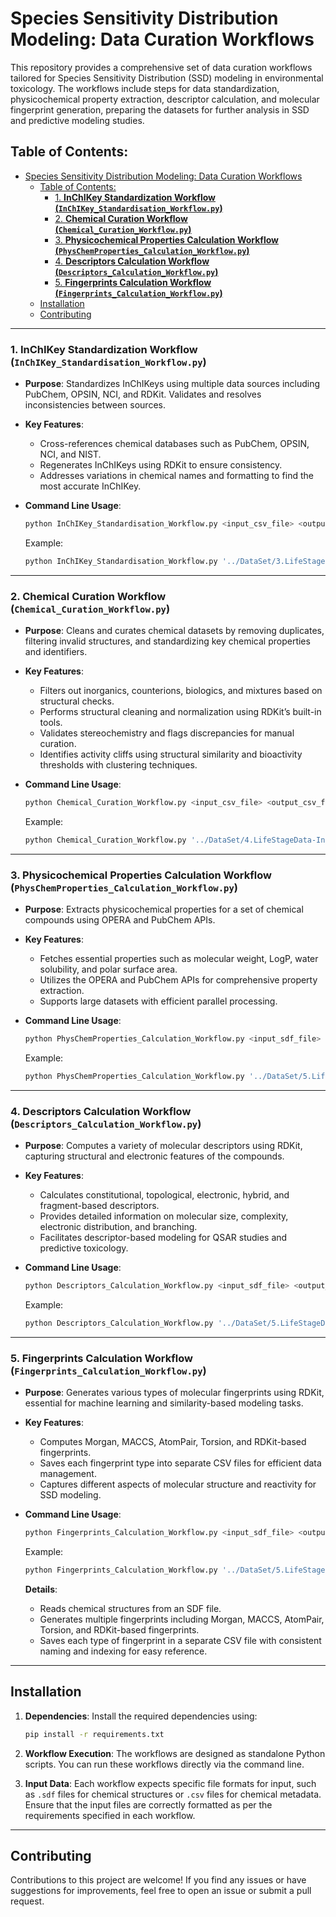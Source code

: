 # Species Sensitivity Distribution Modeling: Data Curation Workflows

This repository provides a comprehensive set of data curation workflows tailored for Species Sensitivity Distribution (SSD) modeling in environmental toxicology. The workflows include steps for data standardization, physicochemical property extraction, descriptor calculation, and molecular fingerprint generation, preparing the datasets for further analysis in SSD and predictive modeling studies.


## Table of Contents:

- [Species Sensitivity Distribution Modeling: Data Curation Workflows](#species-sensitivity-distribution-modeling-data-curation-workflows)
  - [Table of Contents:](#table-of-contents)
    - [1. **InChIKey Standardization Workflow (`InChIKey_Standardisation_Workflow.py`)**](#1-inchikey-standardization-workflow-inchikey_standardisation_workflowpy)
    - [2. **Chemical Curation Workflow (`Chemical_Curation_Workflow.py`)**](#2-chemical-curation-workflow-chemical_curation_workflowpy)
    - [3. **Physicochemical Properties Calculation Workflow (`PhysChemProperties_Calculation_Workflow.py`)**](#3-physicochemical-properties-calculation-workflow-physchemproperties_calculation_workflowpy)
    - [4. **Descriptors Calculation Workflow (`Descriptors_Calculation_Workflow.py`)**](#4-descriptors-calculation-workflow-descriptors_calculation_workflowpy)
    - [5. **Fingerprints Calculation Workflow (`Fingerprints_Calculation_Workflow.py`)**](#5-fingerprints-calculation-workflow-fingerprints_calculation_workflowpy)
  - [Installation](#installation)
  - [Contributing](#contributing)

---

### 1. **InChIKey Standardization Workflow (`InChIKey_Standardisation_Workflow.py`)**

- **Purpose**: Standardizes InChIKeys using multiple data sources including PubChem, OPSIN, NCI, and RDKit. Validates and resolves inconsistencies between sources.
- **Key Features**:
  - Cross-references chemical databases such as PubChem, OPSIN, NCI, and NIST.
  - Regenerates InChIKeys using RDKit to ensure consistency.
  - Addresses variations in chemical names and formatting to find the most accurate InChIKey.

- **Command Line Usage**:
  ```bash
  python InChIKey_Standardisation_Workflow.py <input_csv_file> <output_csv_file>
  ```
  Example:
  ```bash
  python InChIKey_Standardisation_Workflow.py '../DataSet/3.LifeStageData-InvertebratesMerged&SpeciesFiltered.csv' '../DataSet/4.LifeStageData-InChIKeyRetrieved.csv'
  ```

---

### 2. **Chemical Curation Workflow (`Chemical_Curation_Workflow.py`)**

- **Purpose**: Cleans and curates chemical datasets by removing duplicates, filtering invalid structures, and standardizing key chemical properties and identifiers.
- **Key Features**:
  - Filters out inorganics, counterions, biologics, and mixtures based on structural checks.
  - Performs structural cleaning and normalization using RDKit’s built-in tools.
  - Validates stereochemistry and flags discrepancies for manual curation.
  - Identifies activity cliffs using structural similarity and bioactivity thresholds with clustering techniques.

- **Command Line Usage**:
  ```bash
  python Chemical_Curation_Workflow.py <input_csv_file> <output_csv_file> <sdf_output_file>
  ```
  Example:
  ```bash
  python Chemical_Curation_Workflow.py '../DataSet/4.LifeStageData-InChIKeyRetrieved.csv' '../DataSet/5.LifeStageData-CompoundsCurated.csv' '../DataSet/5.LifeStageData-CompoundsCurated.sdf'
  ```

---

### 3. **Physicochemical Properties Calculation Workflow (`PhysChemProperties_Calculation_Workflow.py`)**

- **Purpose**: Extracts physicochemical properties for a set of chemical compounds using OPERA and PubChem APIs.
- **Key Features**:
  - Fetches essential properties such as molecular weight, LogP, water solubility, and polar surface area.
  - Utilizes the OPERA and PubChem APIs for comprehensive property extraction.
  - Supports large datasets with efficient parallel processing.

- **Command Line Usage**:
  ```bash
  python PhysChemProperties_Calculation_Workflow.py <input_sdf_file> <output_csv_file>
  ```
  Example:
  ```bash
  python PhysChemProperties_Calculation_Workflow.py '../DataSet/5.LifeStageData-CompoundsCurated.sdf' '../DataSet/6.LifeStageData-PhysicoChemicalProperties.csv'
  ```

---

### 4. **Descriptors Calculation Workflow (`Descriptors_Calculation_Workflow.py`)**

- **Purpose**: Computes a variety of molecular descriptors using RDKit, capturing structural and electronic features of the compounds.
- **Key Features**:
  - Calculates constitutional, topological, electronic, hybrid, and fragment-based descriptors.
  - Provides detailed information on molecular size, complexity, electronic distribution, and branching.
  - Facilitates descriptor-based modeling for QSAR studies and predictive toxicology.

- **Command Line Usage**:
  ```bash
  python Descriptors_Calculation_Workflow.py <input_sdf_file> <output_csv_file>
  ```
  Example:
  ```bash
  python Descriptors_Calculation_Workflow.py '../DataSet/5.LifeStageData-CompoundsCurated.sdf' '../DataSet/6.LifeStageData-Descriptors.csv'
  ```

---

### 5. **Fingerprints Calculation Workflow (`Fingerprints_Calculation_Workflow.py`)**

- **Purpose**: Generates various types of molecular fingerprints using RDKit, essential for machine learning and similarity-based modeling tasks.
- **Key Features**:
  - Computes Morgan, MACCS, AtomPair, Torsion, and RDKit-based fingerprints.
  - Saves each fingerprint type into separate CSV files for efficient data management.
  - Captures different aspects of molecular structure and reactivity for SSD modeling.

- **Command Line Usage**:
  ```bash
  python Fingerprints_Calculation_Workflow.py <input_sdf_file> <output_folder>
  ```
  Example:
  ```bash
  python Fingerprints_Calculation_Workflow.py '../DataSet/5.LifeStageData-CompoundsCurated.sdf' '../DataSet/'
  ```

  **Details**:
  - Reads chemical structures from an SDF file.
  - Generates multiple fingerprints including Morgan, MACCS, AtomPair, Torsion, and RDKit-based fingerprints.
  - Saves each type of fingerprint in a separate CSV file with consistent naming and indexing for easy reference.

---

## Installation

1. **Dependencies**: Install the required dependencies using:
   ```bash
   pip install -r requirements.txt
   ```

2. **Workflow Execution**: The workflows are designed as standalone Python scripts. You can run these workflows directly via the command line.

3. **Input Data**: Each workflow expects specific file formats for input, such as `.sdf` files for chemical structures or `.csv` files for chemical metadata. Ensure that the input files are correctly formatted as per the requirements specified in each workflow.

---

## Contributing

Contributions to this project are welcome! If you find any issues or have suggestions for improvements, feel free to open an issue or submit a pull request.

